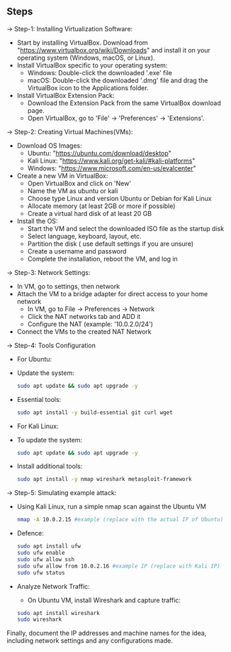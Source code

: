 
## Steps
-> Step-1: Installing Virtualization Software:
- Start by installing VirtualBox. Download from "https://www.virtualbox.org/wiki/Downloads" and install it on your operating system (Windows, macOS, or Linux).
- Install VirtualBox specific to your operating system:
   - Windows: Double-click the downloaded '.exe' file
   - macOS: Double-click the downloaded '.dmg' file and drag the VirtualBox icon to the Applications folder.
- Install VirtualBox Extension Pack:
   - Download the Extension Pack from the same VirtualBox download page.
   - Open VirtualBox, go to 'File' -> 'Preferences' -> 'Extensions'.
     
-> Step-2: Creating Virtual Machines(VMs):

- Download OS Images:
   - Ubuntu: "https://ubuntu.com/download/desktop"
   - Kali Linux: "https://www.kali.org/get-kali/#kali-platforms"
   - Windows:  "https://www.microsoft.com/en-us/evalcenter"
- Create a new VM in VirtualBox:
   - Open VirtualBox and click on 'New'
   - Name the VM as ubuntu or kali
   - Choose type Linux and version Ubuntu or Debian for Kali Linux
   - Allocate memory (at least 2GB or more if possible)
   - Create a virtual hard disk of at least 20 GB
- Install the OS:
   - Start the VM and select the downloaded ISO file as the startup disk
   - Select language, keyboard, layout, etc.
   - Partition the disk ( use default settings if you are unsure)
   - Create a username and password
   - Complete the installation, reboot the VM, and log in
     
-> Step-3: Network Settings:

- In VM, go to settings, then network
- Attach the VM to a bridge adapter for direct access to your home network
   - In VM, go to File -> Preferences -> Network
   - Click the NAT networks tab and ADD it
   - Configure the NAT (example: '10.0.2.0/24')
- Connect the VMs to the created NAT Network

-> Step-4: Tools Configuration 

- For Ubuntu:  
- Update the system:

  ```bash
  sudo apt update && sudo apt upgrade -y
  
- Essential tools:
  
  ```bash
  sudo apt install -y build-essential git curl wget

- For Kali Linux:
- To update the system:

  ```bash
  sudo apt update && sudo apt upgrade -y
  
- Install additional tools:

  ```bash
  sudo apt install -y nmap wireshark metasploit-framework

-> Step-5: Simulating example attack:

- Using Kali Linux, run a simple nmap scan against the Ubuntu VM

  ```bash
  nmap -A 10.0.2.15 #example (replace with the actual IP of Ubuntu)

- Defence:

  ```bash
  sudo apt install ufw
  sudo ufw enable
  sudo ufw allow ssh
  sudo ufw allow from 10.0.2.16 #example IP (replace with Kali IP)
  sudo ufw status

- Analyze Network Traffic:
  - On Ubuntu VM, install Wireshark and capture traffic:
  ```bash
  sudo apt install wireshark
  sudo wireshark

Finally, document the IP addresses and machine names for the idea, including network settings and any configurations made. 
